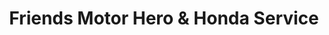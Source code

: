 ---
title: "Friends Motor Hero & Honda Service"
url: /kozhikode/friends-motor-hero-und-honda-service/
shop: Motorrad
---